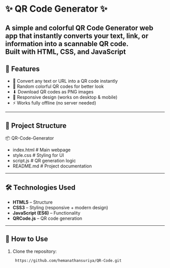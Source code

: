 # ✨ QR Code Generator ✨

A simple and colorful **QR Code Generator** web app that instantly converts your text, link, or information into a scannable QR code.  
Built with **HTML, CSS, and JavaScript** 
---

## 🚀 Features
- 🔗 Convert any text or URL into a QR code instantly  
- 🎨 Random colorful QR codes for better look  
- ⬇ Download QR codes as PNG images  
- 📱 Responsive design (works on desktop & mobile)  
- ⚡ Works fully offline (no server needed)  

---

## 📂 Project Structure
📦 QR-Code-Generator
 - index.html # Main webpage
 - style.css # Styling for UI
 - script.js # QR generation logic
 - README.md # Project documentation


---

## 🛠️ Technologies Used
- **HTML5** – Structure  
- **CSS3** – Styling (responsive + modern design)  
- **JavaScript (ES6)** – Functionality  
- **QRCode.js** – QR code generation  

---

## 🎯 How to Use
1. Clone the repository:
   ```bash
    https://github.com/hemanathansuriya/QR-Code.git

